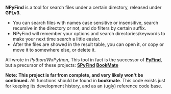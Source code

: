 **NPyFind** is a tool for search files under a certain directory, released
under **GPLv3**.

- You can search files with names case sensitive or insensitive, search
recursive in the directory or not, and do filters by certain suffix.
- NPyFind will remember your options and search directories/keywords to
make your next time search a little easier.
- After the files are showed in the result table, you can open it, or copy
or move it to somewhere else, or delete it.

All wrote in *Python/WxPython*, This tool in fact is the successor of
**[PyFind](https://github.com/chunis/pyfind)**,
but a precursor of these projects:
**[SPyFind](https://github.com/chunis/spyfind)**
**[BookMate](https://github.com/chunis/bookmate)**

**Note:**
**This project is far from complete, and very likely won't be continued.**
All functions should be found in **bookmate**. This code exists just for
keeping its development history, and as an (ugly) reference code base.
